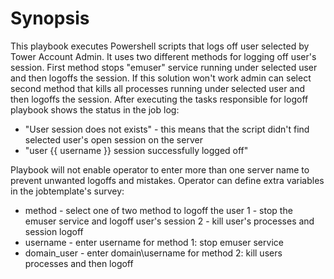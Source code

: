 # Synopsis
This playbook executes Powershell scripts that logs off user selected by Tower Account Admin. It uses two different methods for logging off user's session. First method stops "emuser" service running under selected user and then logoffs the session. If this solution won't work admin can select second method that kills all processes running under selected user and then logoffs the session. After executing the tasks responsible for logoff playbook shows the status in the job log:
* "User session does not exists" - this means that the script didn't find selected user's open session on the server
* "user {{ username }} session successfully logged off"

Playbook will not enable operator to enter more than one server name to prevent unwanted logoffs and mistakes.
Operator can define extra variables in the jobtemplate's survey:
* method - select one of two method to logoff the user
  1 - stop the emuser service and logoff user's session
  2 - kill user's processes and session logoff
* username - enter username for method 1: stop emuser service
* domain_user - enter domain\username for method 2: kill users processes and then logoff
